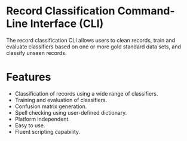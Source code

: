 # Record Classification Command-Line Interface (CLI)

The record classification CLI allows users to clean records, train and evaluate classifiers based on one or more gold standard data sets, and classify unseen records.

# Features

- Classification of records using a wide range of classifiers.
- Training and evaluation of classifiers.
- Confusion matrix generation.
- Spell checking using user-defined dictionary.
- Platform independent.
- Easy to use.
- Fluent scripting capability.



